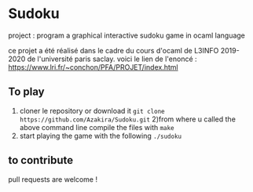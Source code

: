 # Sudoku

project : program a graphical interactive sudoku game in ocaml language

ce projet a été réalisé dans le cadre du cours d'ocaml de L3INFO 2019-2020 de l'université 
paris saclay. voici le lien de l'enoncé  : 
https://www.lri.fr/~conchon/PFA/PROJET/index.html

## To play

1) cloner le repository or download it 
 `git clone https://github.com/Azakira/Sudoku.git`
 2)from where u called the above command line compile the files with 
`make`
3) start playing the game with the following 
`./sudoku`

## to contribute
pull requests are welcome ! 


